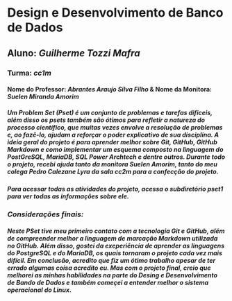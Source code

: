 # Design e Desenvolvimento de Banco de Dados
## Aluno: *Guilherme Tozzi Mafra*  
### Turma: *cc1m*
#### Nome do Professor: *Abrantes Araujo Silva Filho* & Nome da Monitora: *Suelen Miranda Amorim*
##### Um *Problem Set (Pset)* é um conjunto de problemas e tarefas dificeis, além disso os *psets* também são ótimos para refletir a natureza do processo científico, que muitas vezes envolve a resolução de problemas e, ao fazê-lo, ajudam a reforçar o poder explicativo de sua disciplina. A ideia geral do projeto é para aprender melhor sobre Git, GitHub, GitHub Markdown e como implementar um esquema composto na linguagem do PostGreSQL, MariaDB, SQL Power Archtech e dentre outros. Durante todo o projeto, recebi ajuda tanto da monitora *Suelen Amorim*, tanto do meu colega *Pedro Calezane Lyra* da sala *cc2m* para a confecção do projeto.
##### Para acessar todas as atividades do projeto, acessa o subdiretório *pset1* para ver todas as informações sobre ele. 

### *Considerações finais:* 
##### Neste PSet tive meu primeiro contato com a tecnologia Git e GitHub, além de compreender melhor a linguagem de marcação Markdown utilizada no GitHub. Além disso, gostei da exeperiência de aprender as linguagens do PostgreSQL e do MariaDB, os quais tornaram o projeto cada vez mais difícil. Em conclusão, acredito que fiz um ótimo trabalho apesar de ter errado algumas coisa acredito eu. Mas com o projeto final, creio que melhorei as minhas habilidades na parte do Desing e Desenvolvimento de Bando de Dados e também começei a entender melhor o sistema operacional do Linux.

